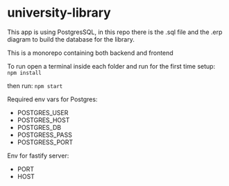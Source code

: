 # university-library

This app is using PostgresSQL, in this repo there is the .sql file and the .erp diagram to build the database for the library.

This is a monorepo containing both backend and frontend

To run open a terminal inside each folder and run for the first time setup: `npm install`

then run:
`npm start`

Required env vars for Postgres:
- POSTGRES_USER
- POSTGRES_HOST
- POSTGRES_DB
- POSTGRESS_PASS
- POSTGRESS_PORT

Env for fastify server:
- PORT
- HOST

